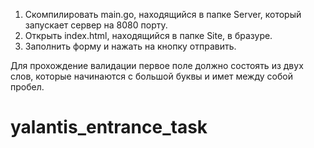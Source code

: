 1. Скомпилировать main.go, находящийся в папке Server, который запускает сервер на 8080 порту.
2. Открыть index.html, находящийся в папке Site, в бразуре. 
3. Заполнить форму и нажать на кнопку отправить.

Для прохождение валидации первое поле должно состоять из двух слов, которые начинаются с большой буквы и имет между собой пробел.

# yalantis_entrance_task
